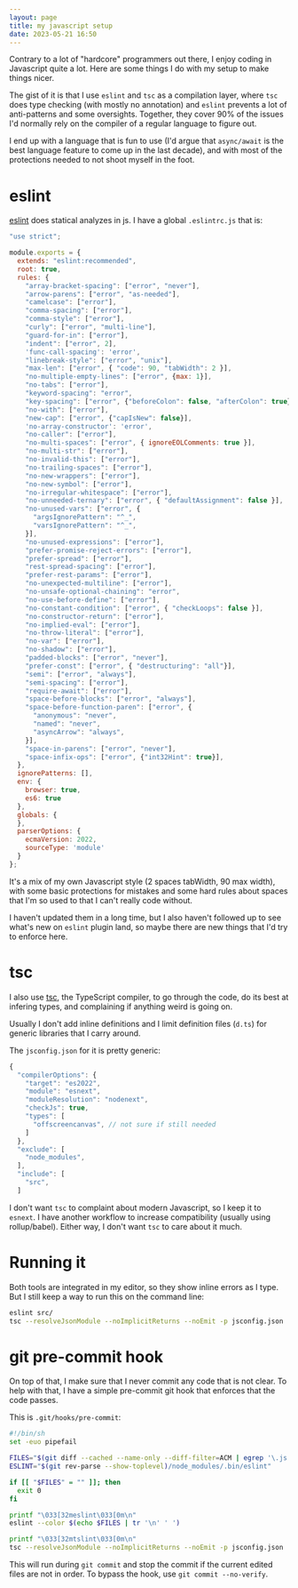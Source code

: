 ```yaml
---
layout: page
title: my javascript setup
date: 2023-05-21 16:50
---
```


Contrary to a lot of "hardcore" programmers out there, I enjoy coding in Javascript quite a lot. Here are some things I do with my setup to make things nicer.

The gist of it is that I use `eslint` and `tsc` as a compilation layer, where `tsc`
does type checking (with mostly no annotation) and `eslint` prevents a lot of anti-patterns and some oversights. Together, they cover 90% of the issues I'd normally rely on the compiler of a regular language to figure out.

I end up with a language that is fun to use (I'd argue that `async/await` is the best language feature to come up in the last decade), and with most of the protections needed to not shoot myself in the foot.


# eslint

[eslint](https://eslint.org/) does statical analyzes in js. I have a global `.eslintrc.js` that is:

```js
"use strict";

module.exports = {
  extends: "eslint:recommended",
  root: true,
  rules: {
    "array-bracket-spacing": ["error", "never"],
    "arrow-parens": ["error", "as-needed"],
    "camelcase": ["error"],
    "comma-spacing": ["error"],
    "comma-style": ["error"],
    "curly": ["error", "multi-line"],
    "guard-for-in": ["error"],
    "indent": ["error", 2],
    'func-call-spacing': 'error',
    "linebreak-style": ["error", "unix"],
    "max-len": ["error", { "code": 90, "tabWidth": 2 }],
    "no-multiple-empty-lines": ["error", {max: 1}],
    "no-tabs": ["error"],
    "keyword-spacing": "error",
    "key-spacing": ["error", {"beforeColon": false, "afterColon": true}],
    "no-with": ["error"],
    "new-cap": ["error", {"capIsNew": false}],
    'no-array-constructor': 'error',
    "no-caller": ["error"],
    "no-multi-spaces": ["error", { ignoreEOLComments: true }],
    "no-multi-str": ["error"],
    "no-invalid-this": ["error"],
    "no-trailing-spaces": ["error"],
    "no-new-wrappers": ["error"],
    "no-new-symbol": ["error"],
    "no-irregular-whitespace": ["error"],
    "no-unneeded-ternary": ["error", { "defaultAssignment": false }],
    "no-unused-vars": ["error", {
      "argsIgnorePattern": "^_",
      "varsIgnorePattern": "^_",
    }],
    "no-unused-expressions": ["error"],
    "prefer-promise-reject-errors": ["error"],
    "prefer-spread": ["error"],
    "rest-spread-spacing": ["error"],
    "prefer-rest-params": ["error"],
    "no-unexpected-multiline": ["error"],
    "no-unsafe-optional-chaining": "error",
    "no-use-before-define": ["error"],
    "no-constant-condition": ["error", { "checkLoops": false }],
    "no-constructor-return": ["error"],
    "no-implied-eval": ["error"],
    "no-throw-literal": ["error"],
    "no-var": ["error"],
    "no-shadow": ["error"],
    "padded-blocks": ["error", "never"],
    "prefer-const": ["error", { "destructuring": "all"}],
    "semi": ["error", "always"],
    "semi-spacing": ["error"],
    "require-await": ["error"],
    "space-before-blocks": ["error", "always"],
    "space-before-function-paren": ["error", {
      "anonymous": "never",
      "named": "never",
      "asyncArrow": "always",
    }],
    "space-in-parens": ["error", "never"],
    "space-infix-ops": ["error", {"int32Hint": true}],
  },
  ignorePatterns: [],
  env: {
    browser: true,
    es6: true
  },
  globals: {
  },
  parserOptions: {
    ecmaVersion: 2022,
    sourceType: 'module'
  }
};

```

It's a mix of my own Javascript style (2 spaces tabWidth, 90 max width), with some
basic protections for mistakes and some hard rules about spaces that I'm so used to that I can't really code without.

I haven't updated them in a long time, but I also haven't followed up to see what's new on `eslint` plugin land, so maybe there are new things that I'd try to enforce here.


# tsc

I also use [tsc](https://www.typescriptlang.org/), the TypeScript compiler, to go
through the code, do its best at infering types, and complaining if anything weird is going on.

Usually I don't add inline definitions and I limit definition files (`d.ts`) for generic libraries that I carry around.

The `jsconfig.json` for it is pretty generic:

```js
{
  "compilerOptions": {
    "target": "es2022",
    "module": "esnext",
    "moduleResolution": "nodenext",
    "checkJs": true,
    "types": [
      "offscreencanvas", // not sure if still needed
    ]
  },
  "exclude": [
    "node_modules",
  ],
  "include": [
    "src",
  ]
```

I don't want `tsc` to complaint about modern Javascript, so I keep it to `esnext`. I have another workflow to increase compatibility (usually using rollup/babel). Either way, I don't want `tsc` to care about it much.


# Running it

Both tools are integrated in my editor, so they show inline errors as I type. But I still keep a way to run this on the command line:

```sh
eslint src/
tsc --resolveJsonModule --noImplicitReturns --noEmit -p jsconfig.json
```

# git pre-commit hook

On top of that, I make sure that I never commit any code that is not clear. To help with that, I have a simple pre-commit git hook that enforces that the code passes.

This is `.git/hooks/pre-commit`:

```sh
#!/bin/sh
set -euo pipefail

FILES="$(git diff --cached --name-only --diff-filter=ACM | egrep '\.js.?$')"
ESLINT="$(git rev-parse --show-toplevel)/node_modules/.bin/eslint"

if [[ "$FILES" = "" ]]; then
  exit 0
fi

printf "\033[32meslint\033[0m\n"
eslint --color $(echo $FILES | tr '\n' ' ')

printf "\033[32mtslint\033[0m\n"
tsc --resolveJsonModule --noImplicitReturns --noEmit -p jsconfig.json
```

This will run during `git commit` and stop the commit if the current edited files are not in order. To bypass the hook, use `git commit --no-verify`.
